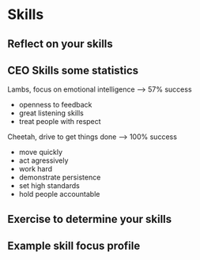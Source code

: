 # Skills 

## Reflect on your skills

## CEO Skills some statistics

Lambs, focus on emotional intelligence --> 57% success

* openness to feedback
* great listening skills
* treat people with respect

Cheetah, drive to get things done --> 100% success

* move quickly
* act agressively
* work hard
* demonstrate persistence
* set high standards
* hold people accountable

## Exercise to determine your skills

## Example skill focus profile